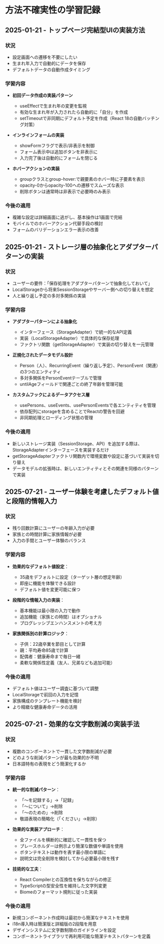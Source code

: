 # 方法不確実性の学習記録

## 2025-01-21 - トップページ完結型UIの実装方法

### 状況
- 設定画面への遷移を不要にしたい
- 生まれ年入力で自動的にデータを保存
- デフォルトデータの自動作成タイミング

### 学習内容
- **初回データ作成の実装パターン**
  - useEffectで生まれ年の変更を監視
  - 有効な生まれ年が入力されたら自動的に「自分」を作成
  - setTimeoutで非同期にデフォルト予定を作成（React 18の自動バッチング対策）
  
- **インラインフォームの実装**
  - showFormフラグで表示/非表示を制御
  - フォーム表示中は追加ボタンを非表示に
  - 入力完了後は自動的にフォームを閉じる
  
- **ホバーアクションの実装**
  - groupクラスとgroup-hover:で親要素のホバー時に子要素を表示
  - opacity-0からopacity-100への遷移でスムーズな表示
  - 削除ボタンは通常時は非表示で必要時のみ表示

### 今後の適用
- 複雑な設定は詳細画面に逃がし、基本操作は1画面で完結
- モバイルでのホバーアクション代替手段の検討
- フォームのバリデーションエラー表示の改善

## 2025-01-21 - ストレージ層の抽象化とアダプターパターンの実装

### 状況
- ユーザーの要件：「保存処理をアダプターパターンで抽象化しておいて」
- LocalStorageから将来SessionStorageやサーバー側への切り替えを想定
- 人と繰り返し予定の多対多関係の実装

### 学習内容
- **アダプターパターンによる抽象化**
  - インターフェース（StorageAdapter）で統一的なAPI定義
  - 実装（LocalStorageAdapter）で具体的な保存処理
  - ファクトリ関数（getStorageAdapter）で実装の切り替えを一元管理
  
- **正規化されたデータモデル設計**
  - Person（人）、RecurringEvent（繰り返し予定）、PersonEvent（関連）の3つのエンティティ
  - 多対多関係をPersonEventテーブルで管理
  - untilAgeフィールドで関連ごとの終了年齢を管理可能

- **カスタムフックによるデータアクセス層**
  - usePersons、useEvents、usePersonEventsで各エンティティを管理
  - 依存配列にstorageを含めることでReactの警告を回避
  - 非同期処理とローディング状態の管理

### 今後の適用
- 新しいストレージ実装（SessionStorage、API）を追加する際は、StorageAdapterインターフェースを実装するだけ
- getStorageAdapterファクトリ関数内で環境変数や設定に基づいて実装を切り替え
- データモデルの拡張時は、新しいエンティティとその関連を同様のパターンで実装

## 2025-07-21 - ユーザー体験を考慮したデフォルト値と段階的情報入力

### 状況
- 残り回数計算にユーザーの年齢入力が必要
- 家族との時間計算に家族情報が必要
- 入力の手間とユーザー体験のバランス

### 学習内容
- **効果的なデフォルト値設定**：
  - 35歳をデフォルトに設定（ターゲット層の想定年齢）
  - 即座に機能を体験できる設計
  - デフォルト値を変更可能に保つ
  
- **段階的な情報入力の実装**：
  - 基本機能は最小限の入力で動作
  - 追加機能（家族との時間）はオプショナル
  - プログレッシブエンハンスメントの考え方
  
- **家族関係別の計算ロジック**：
  - 子供：22歳卒業を節目として計算
  - 親：平均寿命85歳で計算
  - 配偶者：健康寿命まで毎日一緒
  - 柔軟な関係性定義（友人、兄弟なども追加可能）

### 今後の適用
- デフォルト値はユーザー調査に基づいて調整
- LocalStorageで前回の入力を記憶
- 家族構成のテンプレート機能を検討
- より精緻な健康寿命データの活用

## 2025-07-21 - 効果的な文字数削減の実装手法

### 状況
- 複数のコンポーネントで一貫した文字数削減が必要
- どのような削減パターンが最も効果的か不明
- 日本語特有の表現をどう簡潔化するか

### 学習内容
- **統一的な削減パターン**：
  - 「〜を記録する」→「記録」
  - 「〜について」→削除
  - 「〜のための」→削除
  - 敬語表現の簡略化（「ください」→削除）
  
- **効果的な実装アプローチ**：
  - 全ファイルを横断的に確認して一貫性を保つ
  - プレースホルダーは例示より簡潔な数値や単語を使用
  - ボタンテキストは動作を表す最小限の単語に
  - 説明文は完全削除を検討してから必要最小限を残す

- **技術的な工夫**：
  - React Compilerとの互換性を保ちながらの修正
  - TypeScriptの型安全性を維持した文字列変更
  - Biomeのフォーマット規則に従った実装

### 今後の適用
- 新規コンポーネント作成時は最初から簡潔なテキストを使用
- i18n導入時は簡潔版と詳細版の2段階を用意
- デザインシステムに文字数制限のガイドラインを設定
- コンポーネントライブラリで再利用可能な簡潔テキストパターンを定義